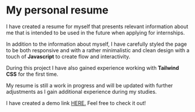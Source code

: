 # My personal resume

I have created a resume for myself that presents relevant information about me that is intended to be used in the future when applying for internships.

In addition to the information about myself, I have carefully styled the page to be both responsive and with a rather minimalistic and clean design with a touch of **Javascript** to create flow and interactivity.

During this project I have also gained experience working with **Tailwind CSS** for the first time.

My resume is still a work in progress and will be updated with further adjustments as I gain additional experience during my studies.

I have created a demo link [HERE.](https://emil-helge.github.io/My-Resume/) Feel free to check it out!
